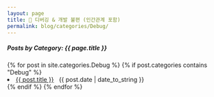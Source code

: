 ```yaml
---
layout: page
title: 🐞 디버깅 & 개발 불편 (인간관계 포함)
permalink: blog/categories/Debug/
---
```


<h5>Posts by Category: {{ page.title }}</h5>

<div class="card" style="width: 100%; max-width: 900px; margin: 0 auto;">
  {% for post in site.categories.Debug %}
    {% if post.categories contains "Debug" %}
      <li class="category-posts">
        <a href="{{ post.url }}">{{ post.title }}</a>
        &nbsp;
        <span>{{ post.date | date_to_string }}</span>
      </li>
    {% endif %}
  {% endfor %}
</div>
